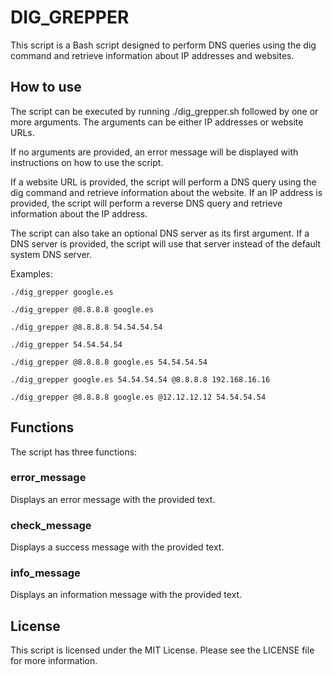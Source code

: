 # DIG_GREPPER
This script is a Bash script designed to perform DNS queries using the dig command and retrieve information about IP addresses and websites.

## How to use
The script can be executed by running ./dig_grepper.sh followed by one or more arguments. The arguments can be either IP addresses or website URLs.

If no arguments are provided, an error message will be displayed with instructions on how to use the script.

If a website URL is provided, the script will perform a DNS query using the dig command and retrieve information about the website. If an IP address is provided, the script will perform a reverse DNS query and retrieve information about the IP address.

The script can also take an optional DNS server as its first argument. If a DNS server is provided, the script will use that server instead of the default system DNS server.

Examples:

`./dig_grepper google.es`

`./dig_grepper @8.8.8.8 google.es`

`./dig_grepper @8.8.8.8 54.54.54.54`

`./dig_grepper 54.54.54.54`

`./dig_grepper @8.8.8.8 google.es 54.54.54.54`

`./dig_grepper google.es 54.54.54.54 @8.8.8.8 192.168.16.16`

`./dig_grepper @8.8.8.8 google.es @12.12.12.12 54.54.54.54`

## Functions
The script has three functions:

### error_message
Displays an error message with the provided text.

### check_message
Displays a success message with the provided text.

### info_message
Displays an information message with the provided text.

## License
This script is licensed under the MIT License. Please see the LICENSE file for more information.
